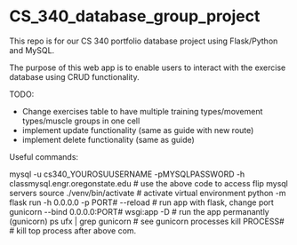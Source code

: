 # CS_340_database_group_project
This repo is for our CS 340 portfolio database project using Flask/Python and MySQL.

The purpose of this web app is to enable users to interact with the exercise database using CRUD functionality.

TODO:
- Change exercises table to have multiple training types/movement types/muscle groups in one cell
- implement update functionality (same as guide with new route)
- implement delete functionality (same as guide)


Useful commands:

mysql -u cs340_YOUROSUUSERNAME -pMYSQLPASSWORD -h classmysql.engr.oregonstate.edu
                                                    # use the above code to access flip mysql servers
source ./venv/bin/activate                          # activate virtual environment
python -m flask run -h 0.0.0.0 -p PORT# --reload    # run app with flask, change port
gunicorn --bind 0.0.0.0:PORT# wsgi:app -D           # run the app permanantly (gunicorn)
ps ufx | grep gunicorn                              # see gunicorn processes
kill PROCESS#                                       # kill top process after above com.